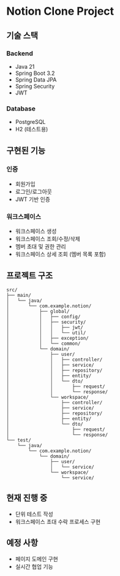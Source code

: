 # Notion Clone Project

## 기술 스택

### Backend
- Java 21
- Spring Boot 3.2
- Spring Data JPA
- Spring Security
- JWT

### Database
- PostgreSQL
- H2 (테스트용)

## 구현된 기능

### 인증
- 회원가입
- 로그인/로그아웃
- JWT 기반 인증

### 워크스페이스
- 워크스페이스 생성
- 워크스페이스 조회/수정/삭제
- 멤버 초대 및 권한 관리
- 워크스페이스 상세 조회 (멤버 목록 포함)

## 프로젝트 구조
```
src/
├── main/
│   └── java/
│       └── com.example.notion/
│           ├── global/
│           │   ├── config/
│           │   ├── security/
│           │   │   ├── jwt/
│           │   │   └── util/
│           │   ├── exception/
│           │   └── common/
│           └── domain/
│               ├── user/
│               │   ├── controller/
│               │   ├── service/
│               │   ├── repository/
│               │   ├── entity/
│               │   └── dto/
│               │       ├── request/
│               │       └── response/
│               └── workspace/
│                   ├── controller/
│                   ├── service/
│                   ├── repository/
│                   ├── entity/
│                   └── dto/
│                       ├── request/
│                       └── response/
└── test/
    └── java/
        └── com.example.notion/
            └── domain/
                ├── user/
                │   └── service/
                └── workspace/
                    └── service/

```
## 현재 진행 중
- 단위 테스트 작성
- 워크스페이스 초대 수락 프로세스 구현

## 예정 사항
- 페이지 도메인 구현
- 실시간 협업 기능
